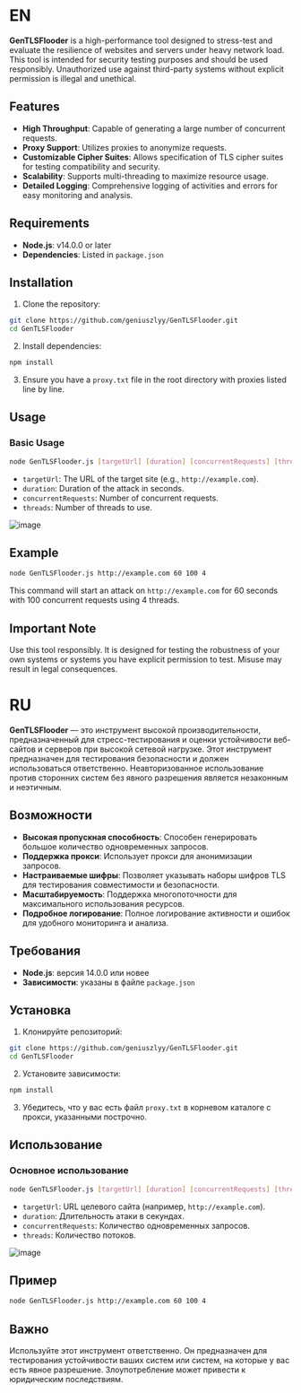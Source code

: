 # EN
**GenTLSFlooder** is a high-performance tool designed to stress-test and evaluate the resilience of websites and servers under heavy network load. This tool is intended for security testing purposes and should be used responsibly. Unauthorized use against third-party systems without explicit permission is illegal and unethical.

## Features
- **High Throughput**: Capable of generating a large number of concurrent requests.
- **Proxy Support**: Utilizes proxies to anonymize requests.
- **Customizable Cipher Suites**: Allows specification of TLS cipher suites for testing compatibility and security.
- **Scalability**: Supports multi-threading to maximize resource usage.
- **Detailed Logging**: Comprehensive logging of activities and errors for easy monitoring and analysis.

## Requirements
- **Node.js**: v14.0.0 or later
- **Dependencies**: Listed in `package.json`


## Installation
1. Clone the repository:
```bash
git clone https://github.com/geniuszlyy/GenTLSFlooder.git
cd GenTLSFlooder
```
2. Install dependencies:
```bash
npm install
```
3. Ensure you have a `proxy.txt` file in the root directory with proxies listed line by line.

## Usage
### Basic Usage
```bash
node GenTLSFlooder.js [targetUrl] [duration] [concurrentRequests] [threads]
```
- `targetUrl`: The URL of the target site (e.g., `http://example.com`).
- `duration`: Duration of the attack in seconds.
- `concurrentRequests`: Number of concurrent requests.
- `threads`: Number of threads to use.

![image](https://github.com/user-attachments/assets/63d334ee-48f3-4ae9-b2e2-b79d05b7a296)


## Example
```bash
node GenTLSFlooder.js http://example.com 60 100 4
```
This command will start an attack on `http://example.com` for 60 seconds with 100 concurrent requests using 4 threads.

## Important Note
Use this tool responsibly. It is designed for testing the robustness of your own systems or systems you have explicit permission to test. Misuse may result in legal consequences.
# RU
**GenTLSFlooder** — это инструмент высокой производительности, предназначенный для стресс-тестирования и оценки устойчивости веб-сайтов и серверов при высокой сетевой нагрузке. Этот инструмент предназначен для тестирования безопасности и должен использоваться ответственно. Неавторизованное использование против сторонних систем без явного разрешения является незаконным и неэтичным.

## Возможности
- **Высокая пропускная способность**: Способен генерировать большое количество одновременных запросов.
- **Поддержка прокси**: Использует прокси для анонимизации запросов.
- **Настраиваемые шифры**: Позволяет указывать наборы шифров TLS для тестирования совместимости и безопасности.
- **Масштабируемость**: Поддержка многопоточности для максимального использования ресурсов.
- **Подробное логирование**: Полное логирование активности и ошибок для удобного мониторинга и анализа.

## Требования
- **Node.js**: версия 14.0.0 или новее
- **Зависимости**: указаны в файле `package.json`

## Установка
1. Клонируйте репозиторий:
```bash
git clone https://github.com/geniuszlyy/GenTLSFlooder.git
cd GenTLSFlooder
```
2. Установите зависимости:
```bash
npm install
```
3. Убедитесь, что у вас есть файл `proxy.txt` в корневом каталоге с прокси, указанными построчно.
   
## Использование
### Основное использование
```bash
node GenTLSFlooder.js [targetUrl] [duration] [concurrentRequests] [threads]
```
- `targetUrl`: URL целевого сайта (например, `http://example.com`).
- `duration`: Длительность атаки в секундах.
- `concurrentRequests`: Количество одновременных запросов.
- `threads`: Количество потоков.

![image](https://github.com/user-attachments/assets/4f3b4b23-637d-4de5-b57d-79ecb25320c9)


## Пример
```bash
node GenTLSFlooder.js http://example.com 60 100 4
```

## Важно
Используйте этот инструмент ответственно. Он предназначен для тестирования устойчивости ваших систем или систем, на которые у вас есть явное разрешение. Злоупотребление может привести к юридическим последствиям.
